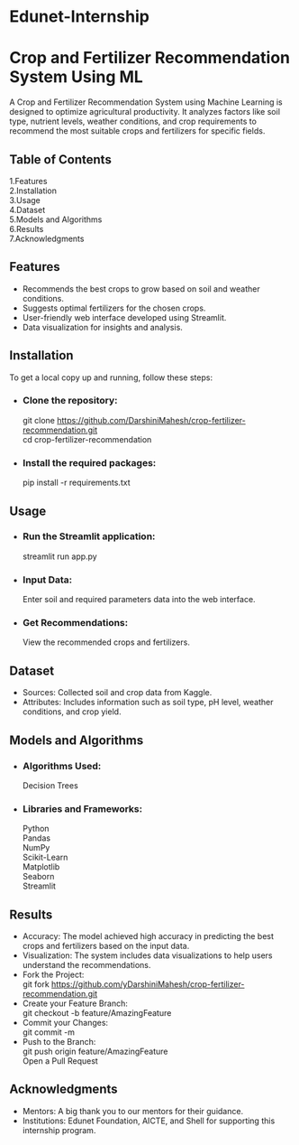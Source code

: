 # Edunet-Internship
# Crop and Fertilizer Recommendation System Using ML
A Crop and Fertilizer Recommendation System using Machine Learning is designed to optimize agricultural productivity. It analyzes factors like soil type, nutrient levels, weather conditions, and crop requirements to recommend the most suitable crops and fertilizers for specific fields.  

## Table of Contents   
1.Features  
2.Installation  
3.Usage  
4.Dataset  
5.Models and Algorithms  
6.Results   
7.Acknowledgments  

## Features
- Recommends the best crops to grow based on soil and weather conditions.  
- Suggests optimal fertilizers for the chosen crops.  
- User-friendly web interface developed using Streamlit.  
- Data visualization for insights and analysis.  

## Installation  
To get a local copy up and running, follow these steps:  
- ### Clone the repository:  
  git clone https://github.com/DarshiniMahesh/crop-fertilizer-recommendation.git  
  cd crop-fertilizer-recommendation  
- ### Install the required packages:  
  pip install -r requirements.txt  

## Usage  
- ### Run the Streamlit application:  
  streamlit run app.py  
- ### Input Data:  
  Enter soil and required parameters data into the web interface.  
- ### Get Recommendations:  
  View the recommended crops and fertilizers.  

## Dataset   
- Sources: Collected soil and crop data from Kaggle.    
- Attributes: Includes information such as soil type, pH level, weather conditions, and crop yield.

## Models and Algorithms  
- ### Algorithms Used:  
  Decision Trees  
- ### Libraries and Frameworks:  
  Python  
  Pandas  
  NumPy  
  Scikit-Learn  
  Matplotlib  
  Seaborn  
  Streamlit  

## Results  
- Accuracy: The model achieved high accuracy in predicting the best crops and fertilizers based on the input data.  
- Visualization: The system includes data visualizations to help users understand the recommendations.  
- Fork the Project:  
  git fork https://github.com/yDarshiniMahesh/crop-fertilizer-recommendation.git  
- Create your Feature Branch:  
  git checkout -b feature/AmazingFeature  
- Commit your Changes:  
  git commit -m    
- Push to the Branch:  
  git push origin feature/AmazingFeature  
  Open a Pull Request
  
## Acknowledgments  
- Mentors: A big thank you to our mentors for their guidance.  
- Institutions: Edunet Foundation, AICTE, and Shell for supporting this internship program.  

